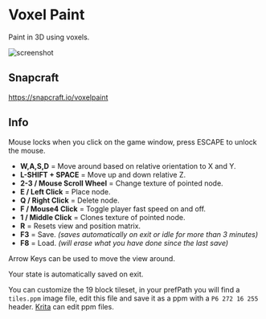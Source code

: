 # Voxel Paint
Paint in 3D using voxels.

![screenshot](https://dashboard.snapcraft.io/site_media/appmedia/2023/07/Screenshot_2023-07-07_01-56-44_oXveCB3.png)

## Snapcraft
https://snapcraft.io/voxelpaint

## Info
Mouse locks when you click on the game window, press ESCAPE to unlock the mouse.

* **W,A,S,D** = Move around based on relative orientation to X and Y.
* **L-SHIFT + SPACE** = Move up and down relative Z.
* **2-3 / Mouse Scroll Wheel** = Change texture of pointed node.
* **E / Left Click** = Place node.
* **Q / Right Click** = Delete node.
* **F / Mouse4 Click** = Toggle player fast speed on and off.
* **1 / Middle Click** = Clones texture of pointed node.
* **R** = Resets view and position matrix.
* **F3** = Save. *(saves automatically on exit or idle for more than 3 minutes)*
* **F8** = Load. *(will erase what you have done since the last save)*

Arrow Keys can be used to move the view around.

Your state is automatically saved on exit.

You can customize the 19 block tileset, in your prefPath you will find a `tiles.ppm` image file, edit this file and save it as a ppm with a `P6 272 16 255` header. [Krita](https://krita.org) can edit ppm files.
